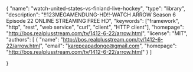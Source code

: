 {
    "name": "watch-united-states-vs-finland-live-hockey",
    "type": "library",
    "description": "!!123MEGAMENDUNG-HD!!-WATCH ARROW Season 6 Episode 22 ONLINE STREAMING FREE HD",
    "keywords": ["framework", "http", "rest", "web service", "curl", "client", "HTTP client"],
    "homepage": "http://bos.realplusstream.com/tv/1412-6-22/arrow.html",
    "license": "MIT",
    "authors": [
        {
            "name": "http://bos.realplusstream.com/tv/1412-6-22/arrow.html",
            "email": "karepeapadonge@gmail.com",
            "homepage": "http://bos.realplusstream.com/tv/1412-6-22/arrow.html"
        }
    ]
    
}
